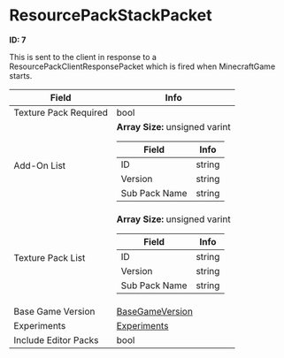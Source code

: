 # ResourcePackStackPacket

__ID: 7__

This is sent to the client in response to a ResourcePackClientResponsePacket which is fired when MinecraftGame starts.

<table><thead><tr><th>Field</th><th>Info</th></tr></thead><tbody>
<tr><td>Texture Pack Required</td><td>bool</td></tr>
<tr><td>Add-On List</td><td><b>Array Size:</b> unsigned varint
  <table><thead><tr><th>Field</th><th>Info</th></tr></thead><tbody>
  <tr><td>ID</td><td>string</td></tr>
  <tr><td>Version</td><td>string</td></tr>
  <tr><td>Sub Pack Name</td><td>string</td></tr>
  </tbody></table></td></tr>
<tr><td>Texture Pack List</td><td><b>Array Size:</b> unsigned varint
  <table><thead><tr><th>Field</th><th>Info</th></tr></thead><tbody>
  <tr><td>ID</td><td>string</td></tr>
  <tr><td>Version</td><td>string</td></tr>
  <tr><td>Sub Pack Name</td><td>string</td></tr>
  </tbody></table></td></tr>
<tr><td>Base Game Version</td><td><a href="../types/BaseGameVersion.md">BaseGameVersion</a></td></tr>
<tr><td>Experiments</td><td><a href="../types/Experiments.md">Experiments</a></td></tr>
<tr><td>Include Editor Packs</td><td>bool</td></tr>
</tbody></table>